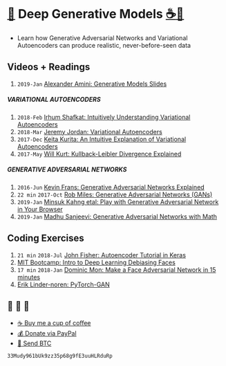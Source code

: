 # [🐳][x2] Deep Generative Models [☕️][x0][🧧][x1]
- Learn how Generative Adversarial Networks and Variational Autoencoders can produce realistic,
never-before-seen data

## Videos + Readings
1. `2019-Jan` [Alexander Amini: Generative Models Slides][r9]

##### VARIATIONAL AUTOENCODERS
1. `2018-Feb` [Irhum Shafkat: Intuitively Understanding Variational Autoencoders][r1]
2. `2018-Mar` [Jeremy Jordan: Variational Autoencoders][r2]
3. `2017-Dec` [Keita Kurita: An Intuitive Explanation of Variational Autoencoders][r3]
4. `2017-May` [Will Kurt: Kullback-Leibler Divergence Explained][r4]

##### GENERATIVE ADVERSARIAL NETWORKS
1. `2016-Jun` [Kevin Frans: Generative Adversarial Networks Explained][r8]
2. `22 min` `2017-Oct` [Rob Miles: Generative Adversarial Networks (GANs)][v1]
3. `2019-Jan` [Minsuk Kahng etal: Play with Generative Adversarial Network in Your Browser][r6]
4. `2019-Jan` [Madhu Sanjeevi: Generative Adversarial Networks with Math][r7]

## Coding Exercises
1. `21 min` `2018-Jul` [John Fisher: Autoencoder Tutorial in Keras][v0]
2. [MIT Bootcamp: Intro to Deep Learning Debiasing Faces][c1]
3. `17 min` `2018-Jan` [Dominic Mon: Make a Face Adversarial Network in 15 minutes][v2]
4. [Erik Linder-noren: PyTorch-GAN][c2]

## 🐳 🐳 🐳
- [☕️ Buy me a cup of coffee][x0]
- [💰 Donate via PayPal][x1]
- [💙 Send BTC][x2]

```
33Mudy961bUk9zz35p68g9fE3uuHLRduRp
```

[x0]: https://ko-fi.com/minimithi "Buy me a cup of coffee!"
[x1]: https://paypal.me/minimithi "Donate with PayPal"
[x2]: #-- "33Mudy961bUk9zz35p68g9fE3uuHLRduRp"

[v0]: http://youtu.be/uCaPP4blYAg
[v1]: https://youtu.be/Sw9r8CL98n0
[v2]: https://youtu.be/qbW-X6iW5jE

[r1]: https://towardsdatascience.com/intuitively-understanding-variational-autoencoders-1bfe67eb5daf
[r2]: https://www.jeremyjordan.me/variational-autoencoders
[r3]: http://mlexplained.com/2017/12/28/an-intuitive-explanation-of-variational-autoencoders-vaes-part-1
[r4]: https://www.countbayesie.com/blog/2017/5/9/kullback-leibler-divergence-explained

[r6]: https://poloclub.github.io/ganlab/
[r7]: https://medium.com/deep-math-machine-learning-ai/ch-14-general-adversarial-networks-gans-with-math-1318faf46b43
[r8]: http://kvfrans.com/generative-adversial-networks-explained/
[r9]: http://introtodeeplearning.com/materials/2019_6S191_L4.pdf

[c1]: https://github.com/aamini/introtodeeplearning_labs/blob/master/lab2/Part2_debiasing_solution.ipynb
[c2]: https://github.com/eriklindernoren/PyTorch-GAN
